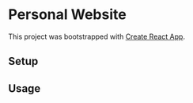 # Personal Website

This project was bootstrapped with [Create React App](https://github.com/facebookincubator/create-react-app).

## Setup

## Usage